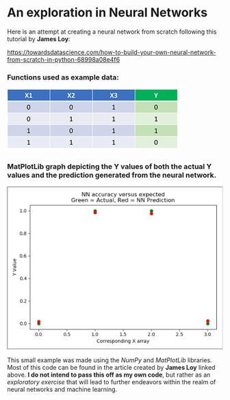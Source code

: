 # An exploration in Neural Networks

Here is an attempt at creating a neural network from scratch following this tutorial by **James Loy**:

https://towardsdatascience.com/how-to-build-your-own-neural-network-from-scratch-in-python-68998a08e4f6

### Functions used as example data:

![Our example function](images/Examples_Function.png)

### MatPlotLib graph depicting the Y values of both the actual Y values and the prediction generated from the neural network.

![Graph depicting NN results](images/NN_Output.PNG)

This small example was made using the _NumPy_ and _MatPlotLib_ libraries. Most of this code can be found in the article created by **James Loy** linked above. __I do not intend to pass this off as my own code__, but rather as an _exploratory exercise_ that will lead to further endeavors within the realm of neural networks and machine learning.
